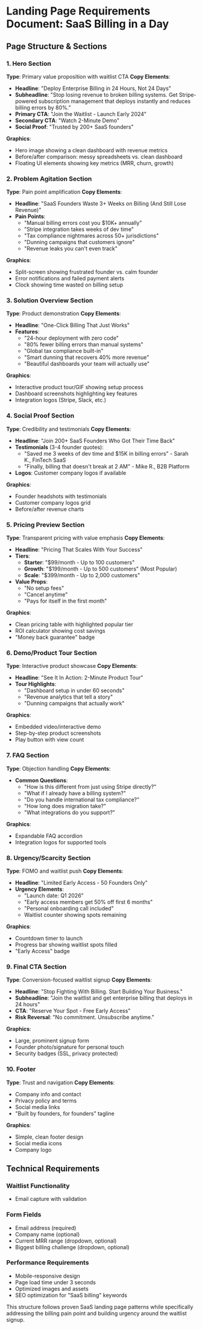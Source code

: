 # Landing Page Requirements Document: SaaS Billing in a Day

## Page Structure & Sections

### 1. Hero Section
**Type**: Primary value proposition with waitlist CTA
**Copy Elements**:
- **Headline**: "Deploy Enterprise Billing in 24 Hours, Not 24 Days"
- **Subheadline**: "Stop losing revenue to broken billing systems. Get Stripe-powered subscription management that deploys instantly and reduces billing errors by 80%."
- **Primary CTA**: "Join the Waitlist - Launch Early 2024"
- **Secondary CTA**: "Watch 2-Minute Demo"
- **Social Proof**: "Trusted by 200+ SaaS founders"

**Graphics**: 
- Hero image showing a clean dashboard with revenue metrics
- Before/after comparison: messy spreadsheets vs. clean dashboard
- Floating UI elements showing key metrics (MRR, churn, growth)

### 2. Problem Agitation Section
**Type**: Pain point amplification
**Copy Elements**:
- **Headline**: "SaaS Founders Waste 3+ Weeks on Billing (And Still Lose Revenue)"
- **Pain Points**:
  - "Manual billing errors cost you $10K+ annually"
  - "Stripe integration takes weeks of dev time"
  - "Tax compliance nightmares across 50+ jurisdictions"
  - "Dunning campaigns that customers ignore"
  - "Revenue leaks you can't even track"

**Graphics**: 
- Split-screen showing frustrated founder vs. calm founder
- Error notifications and failed payment alerts
- Clock showing time wasted on billing setup

### 3. Solution Overview Section
**Type**: Product demonstration
**Copy Elements**:
- **Headline**: "One-Click Billing That Just Works"
- **Features**:
  - "24-hour deployment with zero code"
  - "80% fewer billing errors than manual systems"
  - "Global tax compliance built-in"
  - "Smart dunning that recovers 40% more revenue"
  - "Beautiful dashboards your team will actually use"

**Graphics**:
- Interactive product tour/GIF showing setup process
- Dashboard screenshots highlighting key features
- Integration logos (Stripe, Slack, etc.)

### 4. Social Proof Section
**Type**: Credibility and testimonials
**Copy Elements**:
- **Headline**: "Join 200+ SaaS Founders Who Got Their Time Back"
- **Testimonials** (3-4 founder quotes):
  - "Saved me 3 weeks of dev time and $15K in billing errors" - Sarah K., FinTech SaaS
  - "Finally, billing that doesn't break at 2 AM" - Mike R., B2B Platform
- **Logos**: Customer company logos if available

**Graphics**:
- Founder headshots with testimonials
- Customer company logos grid
- Before/after revenue charts

### 5. Pricing Preview Section
**Type**: Transparent pricing with value emphasis
**Copy Elements**:
- **Headline**: "Pricing That Scales With Your Success"
- **Tiers**:
  - **Starter**: "$99/month - Up to 100 customers"
  - **Growth**: "$199/month - Up to 500 customers" (Most Popular)
  - **Scale**: "$399/month - Up to 2,000 customers"
- **Value Props**: 
  - "No setup fees"
  - "Cancel anytime"
  - "Pays for itself in the first month"

**Graphics**:
- Clean pricing table with highlighted popular tier
- ROI calculator showing cost savings
- "Money back guarantee" badge

### 6. Demo/Product Tour Section
**Type**: Interactive product showcase
**Copy Elements**:
- **Headline**: "See It In Action: 2-Minute Product Tour"
- **Tour Highlights**:
  - "Dashboard setup in under 60 seconds"
  - "Revenue analytics that tell a story"
  - "Dunning campaigns that actually work"

**Graphics**:
- Embedded video/interactive demo
- Step-by-step product screenshots
- Play button with view count

### 7. FAQ Section
**Type**: Objection handling
**Copy Elements**:
- **Common Questions**:
  - "How is this different from just using Stripe directly?"
  - "What if I already have a billing system?"
  - "Do you handle international tax compliance?"
  - "How long does migration take?"
  - "What integrations do you support?"

**Graphics**:
- Expandable FAQ accordion
- Integration logos for supported tools

### 8. Urgency/Scarcity Section
**Type**: FOMO and waitlist push
**Copy Elements**:
- **Headline**: "Limited Early Access - 50 Founders Only"
- **Urgency Elements**:
  - "Launch date: Q1 2026"
  - "Early access members get 50% off first 6 months"
  - "Personal onboarding call included"
  - Waitlist counter showing spots remaining

**Graphics**:
- Countdown timer to launch
- Progress bar showing waitlist spots filled
- "Early Access" badge

### 9. Final CTA Section
**Type**: Conversion-focused waitlist signup
**Copy Elements**:
- **Headline**: "Stop Fighting With Billing. Start Building Your Business."
- **Subheadline**: "Join the waitlist and get enterprise billing that deploys in 24 hours"
- **CTA**: "Reserve Your Spot - Free Early Access"
- **Risk Reversal**: "No commitment. Unsubscribe anytime."

**Graphics**:
- Large, prominent signup form
- Founder photo/signature for personal touch
- Security badges (SSL, privacy protected)

### 10. Footer
**Type**: Trust and navigation
**Copy Elements**:
- Company info and contact
- Privacy policy and terms
- Social media links
- "Built by founders, for founders" tagline

**Graphics**:
- Simple, clean footer design
- Social media icons
- Company logo

## Technical Requirements

### Waitlist Functionality
- Email capture with validation

### Form Fields
- Email address (required)
- Company name (optional)
- Current MRR range (dropdown, optional)
- Biggest billing challenge (dropdown, optional)

### Performance Requirements
- Mobile-responsive design
- Page load time under 3 seconds
- Optimized images and assets
- SEO optimization for "SaaS billing" keywords

This structure follows proven SaaS landing page patterns while specifically addressing the billing pain point and building urgency around the waitlist signup.